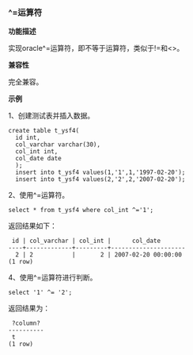 ### ^=运算符

**功能描述**

实现oracle^=运算符，即不等于运算符，类似于!=和<>。

**兼容性**

完全兼容。

**示例**

1、创建测试表并插入数据。

```
create table t_ysf4(
  id int,
  col_varchar varchar(30),
  col_int int,
  col_date date
  );
  insert into t_ysf4 values(1,'1',1,'1997-02-20');
  insert into t_ysf4 values(2,'2',2,'2007-02-20');
```

2、使用^=运算符。

```
select * from t_ysf4 where col_int ^='1';
```

返回结果如下：

```
 id | col_varchar | col_int |      col_date
----+-------------+---------+---------------------
  2 | 2           |       2 | 2007-02-20 00:00:00
(1 row)
```

4、使用^=运算符进行判断。

```
select '1' ^= '2';
```

返回结果为：

```
 ?column?
----------
 t
(1 row)
```